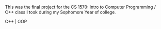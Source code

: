 This was the final project for the CS 1570: Intro to Computer Programming / C++ class I took during my Sophomore Year of college.

C++ | OOP
